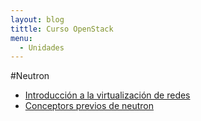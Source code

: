 ```yaml
---
layout: blog
tittle: Curso OpenStack
menu:
  - Unidades
---
```


#Neutron

* [Introducción a la virtualización de redes](intro)
* [Conceptors previos de neutron](conceptos_previos)

